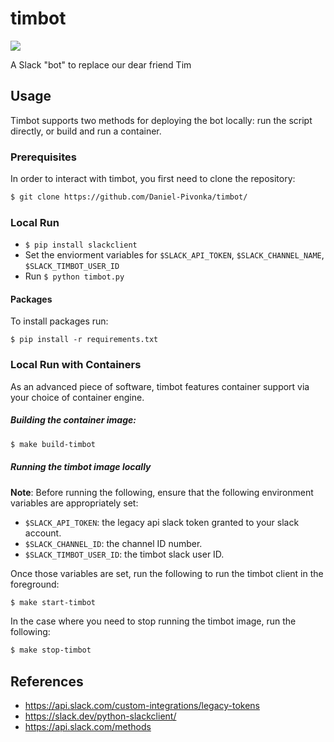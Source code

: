 # timbot 
![](https://github.com/Daniel-Pivonka/timbot/workflows/timbot/badge.svg)

A Slack "bot" to replace our dear friend Tim

## Usage
Timbot supports two methods for deploying the bot locally: run the script directly, or build and run a container.

### Prerequisites

In order to interact with timbot, you first need to clone the repository:

```bash
$ git clone https://github.com/Daniel-Pivonka/timbot/
```

### Local Run
- `$ pip install slackclient`
- Set the enviorment variables for `$SLACK_API_TOKEN`, `$SLACK_CHANNEL_NAME`, `$SLACK_TIMBOT_USER_ID`
- Run `$ python timbot.py`

#### Packages

To install packages run:

`$ pip install -r requirements.txt`

### Local Run with Containers
As an advanced piece of software, timbot features container support via your choice of container engine.

##### Building the container image:
```bash
$ make build-timbot
```

##### Running the timbot image locally
**Note**: Before running the following, ensure that the following environment variables are appropriately set:
- `$SLACK_API_TOKEN`: the legacy api slack token granted to your slack account.
- `$SLACK_CHANNEL_ID`: the channel ID number.
- `$SLACK_TIMBOT_USER_ID`: the timbot slack user ID.

Once those variables are set, run the following to run the timbot client in the foreground:

```bash
$ make start-timbot
```

In the case where you need to stop running the timbot image, run the following:
```bash
$ make stop-timbot
```

## References
- https://api.slack.com/custom-integrations/legacy-tokens
- https://slack.dev/python-slackclient/
- https://api.slack.com/methods
